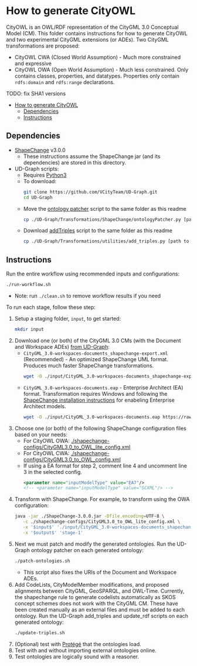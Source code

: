 # How to generate CityOWL

CityOWL is an OWL/RDF representation of the CityGML 3.0 Conceptual Model (CM). This folder contains instructions for how to generate CityOWL and two experimental CityGML extensions (or ADEs). Two CityGML transformations are proposed:

- CityOWL CWA (Closed World Assumption) - Much more constrained and expressive
- CityOWL OWA (Open World Assumption) - Much less constrained. Only contains classes, properties, and datatypes. Properties only contain `rdfs:domain` and `rdfs:range` declarations.

TODO: fix SHA1 versions

- [How to generate CityOWL](#how-to-generate-cityowl)
  - [Dependencies](#dependencies)
  - [Instructions](#instructions)

## Dependencies

- [ShapeChange](https://shapechange.github.io/ShapeChange/3.0.0/get%20started/Get_Started.html) v3.0.0
  - These instructions assume the ShapeChange jar (and its dependencies) are stored in this directory. 
- UD-Graph scripts:
  - Requires [Python3](https://www.python.org/downloads/)
  - To download:
      ```bash
      git clone https://github.com/VCityTeam/UD-Graph.git
      cd UD-Graph
      ```
  - Move the [ontology patcher](https://github.com/VCityTeam/UD-Graph/tree/master/Transformations/ShapeChange#to-run-the-ontology-patcher) script to the same folder as this readme
      ```bash
      cp ./UD-Graph/Transformations/ShapeChange/ontologyPatcher.py [path to this directory]
      ```
  - Download [addTriples](https://github.com/VCityTeam/UD-Graph/tree/master/Transformations/utilities#add_triplespy) script to the same folder as this readme
      ```bash
      cp ./UD-Graph/Transformations/utilities/add_triples.py [path to this directory]
      ```

## Instructions
Run the entire workflow using recommended inputs and configurations:
```bash
./run-workflow.sh
```
- Note: run `./clean.sh` to remove workflow results if you need

To run each stage, follow these step:
1. Setup a staging folder, `input`, to get started:
   ```bash
   mkdir input
   ```
2. Download one (or both) of the CityGML 3.0 CMs (with the Document and Workspace ADEs) [from UD-Graph](https://github.com/VCityTeam/UD-Graph/tree/a012111a935e0dd8eb9d661fbbfb4110e55561d0/Transformations/test-data/UML):
   - `CityGML_3.0-workspaces-documents_shapechange-export.xml` (Recommended) - An optimized ShapeChange UML format. Produces much faster ShapeChange transformations.
      ```bash
      wget -O ./input/CityGML_3.0-workspaces-documents_shapechange-export.xml https://raw.githubusercontent.com/VCityTeam/UD-Graph/master/Transformations/test-data/UML/CityGML_3.0-workspaces-documents_shapechange-export.xml
      ```
   - `CityGML_3.0-workspaces-documents.eap` - Enterprise Architect (EA) format. Transformation requires Windows and following the [ShapeChange installation instructions](#dependencies) for enabeling Enterprise Architect models.
      ```bash
      wget -O ./input/CityGML_3.0-workspaces-documents.eap https://raw.githubusercontent.com/VCityTeam/UD-Graph/master/Transformations/test-data/UML/CityGML_3.0-workspaces-documents.eap
      ```
3. Choose one (or both) of the following ShapeChange configuration files based on your needs:
   - For CityOWL OWA: [./shapechange-configs/CityGML3.0_to_OWL_lite_config.xml](./shapechange-configs/CityGML3.0_to_OWL_lite_config.xml)
   - For CityOWL CWA: [./shapechange-configs/CityGML3.0_to_OWL_config.xml](./shapechange-configs/CityGML3.0_to_OWL_config.xml)
   - If using a EA format for step 2, comment line 4 and uncomment line 3 in the selected config.
      ```xml
      <parameter name="inputModelType" value="EA7"/>
      <!-- <parameter name="inputModelType" value="SCXML"/> -->
      ```
4. Transform with ShapeChange. For example, to transform using the OWA configuration:
      ```bash
      java -jar ./ShapeChange-3.0.0.jar -Dfile.encoding=UTF-8 \
         -c ./shapechange-configs/CityGML3.0_to_OWL_lite_config.xml \
         -x '$input$' './input/CityGML_3.0-workspaces-documents_shapechange-export.xml' \
         -x '$output$' 'stage-1'
      ```
5. Next we must patch and modify the generated ontologies. Run the UD-Graph ontology patcher on each generated ontology:
      ```bash
      ./patch-ontologies.sh
      ```
   -  This script also fixes the URIs of the Document and Workspace ADEs.
6. Add CodeLists, CityModelMember modifications, and proposed alignments between CityGML, GeoSPARQL, and OWL-Time. Currently, the shapechange rule to generate codelists automatically as SKOS concept schemes does not work with the CityGML CM. These have been created manually as an external files and must be added to each ontology. Run the UD-Graph add_triples and update_rdf scripts on each generated ontology:
   ```bash
   ./update-triples.sh
   ```
7.   (Optional) test with [Protégé](https://protege.stanford.edu/software.php#desktop-protege) that the ontologies load.
   1. Test with and without importing external ontologies online.
   2. Test ontologies are logically sound with a reasoner.
